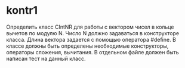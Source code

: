 # kontr1

Определить класс CIntNR для работы с вектором чисел в кольце вычетов по модулю N. Число N должно задаваться в конструкторе
класса. Длина вектора задается с помощью оператора #define. В классе
должны быть определены необходимые конструкторы, операторы сложения, вычитания.
В отдельном файле должен быть написан тест на данный класс.
